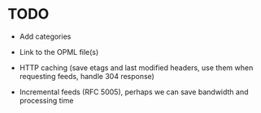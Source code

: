 # TODO

- Add categories

- Link to the OPML file(s)

- HTTP caching (save etags and last modified headers, use them when
  requesting feeds, handle 304 response)
  
- Incremental feeds (RFC 5005), perhaps we can save bandwidth and
  processing time
  
